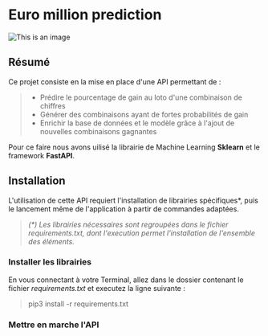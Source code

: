 # Euro million prediction

![This is an image](https://myoctocat.com/assets/images/base-octocat.svg)

## Résumé

Ce projet consiste en la mise en place d'une API permettant de :
>   * Prédire le pourcentage de gain au loto d'une combinaison de chiffres 
>   * Générer des combinaisons ayant de fortes probabilités de gain
>   * Enrichir la base de données et le modèle grâce à l'ajout de nouvelles combinaisons gagnantes

Pour ce faire nous avons uilisé la librairie de Machine Learning __Sklearn__  et le framework __FastAPI__.

## Installation

L'utilisation de cette API requiert l'installation de librairies spécifiques*, puis le lancement même de l'application à partir de commandes adaptées. 

> *(\*) Les librairies nécessaires sont regroupées dans le fichier requirements.txt, dont l'execution permet l'installation de l'ensemble des éléments.*

### Installer les librairies

En vous connectant à votre Terminal, allez dans le dossier contenant le fichier *requirements.txt* et executez la ligne suivante :

> pip3 install -r requirements.txt

### Mettre en marche l'API
